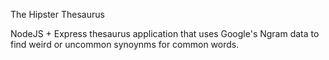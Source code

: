 The Hipster Thesaurus

NodeJS + Express thesaurus application that uses Google's Ngram data to find weird or uncommon synoynms for common words.